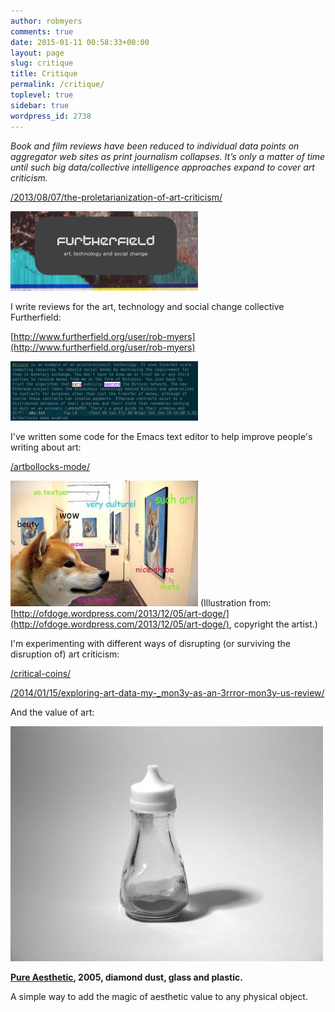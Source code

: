 ```yaml
---
author: robmyers
comments: true
date: 2015-01-11 00:58:33+00:00
layout: page
slug: critique
title: Critique
permalink: /critique/
toplevel: true
sidebar: true
wordpress_id: 2738
---
```


_Book and film reviews have been reduced to individual data points on aggregator web sites as print journalism collapses. It’s only a matter of time until such big data/collective intelligence approaches expand to cover art criticism._


[/2013/08/07/the-proletarianization-of-art-criticism/](/2013/08/07/the-proletarianization-of-art-criticism/)



[![ff](/assets/2015/01/ff-300x127.png)](/assets/2015/01/ff.png)

I write reviews for the art, technology and social change collective Furtherfield:

[http://www.furtherfield.org/user/rob-myers](http://www.furtherfield.org/user/rob-myers)



[![ab-mode](/assets/2015/01/ab-mode-300x95.png)](/assets/2015/01/ab-mode.png)

I've written some code for the Emacs text editor to help improve people's writing about art:

[/artbollocks-mode/](/artbollocks-mode/)



[![dogeart](/assets/2015/01/dogeart-300x201.jpg)](/assets/2015/01/dogeart.jpg)
(Illustration from: [http://ofdoge.wordpress.com/2013/12/05/art-doge/](http://ofdoge.wordpress.com/2013/12/05/art-doge/), copyright the artist.)

I'm experimenting with different ways of disrupting (or surviving the disruption of) art criticism:

[/critical-coins/](/critical-coins/)

[/2014/01/15/exploring-art-data-my-_mon3y-as-an-3rrror-mon3y-us-review/](/2014/01/15/exploring-art-data-my-_mon3y-as-an-3rrror-mon3y-us-review/)

And the value of art:

[![Pure Aesthetic One](/assets/2012/10/pure_aesthetic_one1.jpg)](/assets/2012/10/pure_aesthetic_one1.jpg)

**[Pure Aesthetic](/pure-aesthetic/), 2005, diamond dust, glass and plastic.**

A simple way to add the magic of aesthetic value to any physical object.
